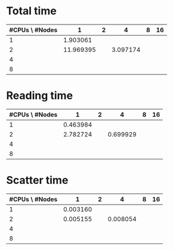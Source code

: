 # Total time
| #CPUs \ #Nodes   | 1  | 2 | 4 | 8 | 16 |
|---|---|---|---|---|---|
| 1 | 1.903061  |   |   |   |   |
| 2 | 11.969395  |   | 3.097174 |   |   |
| 4 |   |   |   |   |   |
| 8 |   |   |   |   |   |

# Reading time
| #CPUs \ #Nodes   | 1  | 2 | 4 | 8 | 16 |
|---|---|---|---|---|---|
| 1 | 0.463984 |   |   |   |   |
| 2 |  2.782724 |   | 0.699929 |   |   |
| 4 |   |   |   |   |   |
| 8 |   |   |   |   |   |

# Scatter time
| #CPUs \ #Nodes   | 1  | 2 | 4 | 8 | 16 |
|---|---|---|---|---|---|
| 1 | 0.003160 |   |   |   |   |
| 2 | 0.005155  |   | 0.008054 |   |   |
| 4 |   |   |   |   |   |
| 8 |   |   |   |   |   |
